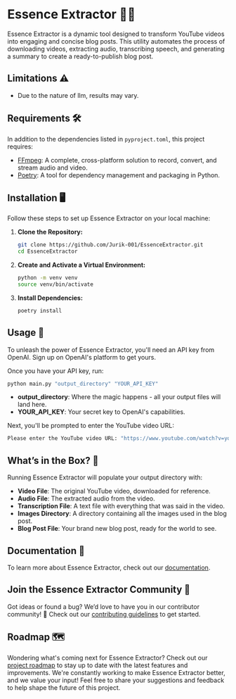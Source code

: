 # Essence Extractor 📜✨

Essence Extractor is a dynamic tool designed to transform YouTube videos into engaging and concise blog posts. This utility automates the process of downloading videos, extracting audio, transcribing speech, and generating a summary to create a ready-to-publish blog post.

## Limitations ⚠️
- Due to the nature of llm, results may vary.

## Requirements 🛠️
In addition to the dependencies listed in `pyproject.toml`, this project requires:
- [FFmpeg](https://ffmpeg.org/download.html): A complete, cross-platform solution to record, convert, and stream audio and video.
- [Poetry](https://python-poetry.org/docs/#installation): A tool for dependency management and packaging in Python.

## Installation 🖥️

Follow these steps to set up Essence Extractor on your local machine:

1. **Clone the Repository:** 
   ```bash
   git clone https://github.com/Jurik-001/EssenceExtractor.git
   cd EssenceExtractor
   ```

2. **Create and Activate a Virtual Environment:** 
   ```bash
   python -m venv venv
   source venv/bin/activate
   ```

3. **Install Dependencies:** 
   ```bash
   poetry install
   ```

## Usage 🚀

To unleash the power of Essence Extractor, you'll need an API key from OpenAI. Sign up on OpenAI's platform to get yours.

Once you have your API key, run:
```bash
python main.py "output_directory" "YOUR_API_KEY"
```
- **output_directory**: Where the magic happens - all your output files will land here.
- **YOUR_API_KEY**: Your secret key to OpenAI's capabilities.

Next, you'll be prompted to enter the YouTube video URL:
```bash
Please enter the YouTube video URL: "https://www.youtube.com/watch?v=yourvideoid"
```

## What’s in the Box? 🎁

Running Essence Extractor will populate your output directory with:
- **Video File**: The original YouTube video, downloaded for reference.
- **Audio File**: The extracted audio from the video.
- **Transcription File**: A text file with everything that was said in the video.
- **Images Directory**: A directory containing all the images used in the blog post.
- **Blog Post File**: Your brand new blog post, ready for the world to see.

## Documentation 📖
To learn more about Essence Extractor, check out our [documentation](https://essenceextractor.readthedocs.io/en/latest/).

## Join the Essence Extractor Community 🤝

Got ideas or found a bug? We’d love to have you in our contributor community! 🚀 Check out our [contributing guidelines](.github/CONTRIBUTING.md) to get started.

## Roadmap 🗺️

Wondering what's coming next for Essence Extractor? Check out our [project roadmap](https://github.com/users/Jurik-001/projects/1) to stay up to date with the latest features and improvements. We're constantly working to make Essence Extractor better, and we value your input! Feel free to share your suggestions and feedback to help shape the future of this project.